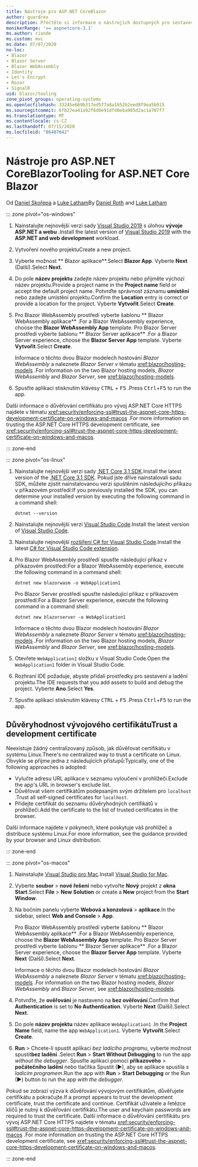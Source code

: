 ```yaml
---
title: Nástroje pro ASP.NET CoreBlazor
author: guardrex
description: Přečtěte si informace o nástrojích dostupných pro sestavování Blazor aplikací.
monikerRange: '>= aspnetcore-3.1'
ms.author: riande
ms.custom: mvc
ms.date: 07/07/2020
no-loc:
- Blazor
- Blazor Server
- Blazor WebAssembly
- Identity
- Let's Encrypt
- Razor
- SignalR
uid: blazor/tooling
zone_pivot_groups: operating-systems
ms.openlocfilehash: 33245e669b317ed577a8a1652b2eed8f9ea5b915
ms.sourcegitcommit: 6fb27ea41a92f6d0e91dfd0eba905d2ac1a707f7
ms.translationtype: MT
ms.contentlocale: cs-CZ
ms.lasthandoff: 07/15/2020
ms.locfileid: "86407642"
---
```

# <a name="tooling-for-aspnet-core-blazor"></a><span data-ttu-id="8a803-103">Nástroje pro ASP.NET CoreBlazor</span><span class="sxs-lookup"><span data-stu-id="8a803-103">Tooling for ASP.NET Core Blazor</span></span>

<span data-ttu-id="8a803-104">Od [Daniel Skořepa](https://github.com/danroth27) a [Luke Latham](https://github.com/guardrex)</span><span class="sxs-lookup"><span data-stu-id="8a803-104">By [Daniel Roth](https://github.com/danroth27) and [Luke Latham](https://github.com/guardrex)</span></span>

::: zone pivot="os-windows"

1. <span data-ttu-id="8a803-105">Nainstalujte nejnovější verzi sady [Visual Studio 2019](https://visualstudio.microsoft.com/downloads/) s úlohou **vývoje ASP.NET a webu** .</span><span class="sxs-lookup"><span data-stu-id="8a803-105">Install the latest version of [Visual Studio 2019](https://visualstudio.microsoft.com/downloads/) with the **ASP.NET and web development** workload.</span></span>

1. <span data-ttu-id="8a803-106">Vytvoření nového projektu</span><span class="sxs-lookup"><span data-stu-id="8a803-106">Create a new project.</span></span>

1. <span data-ttu-id="8a803-107">Vyberte možnost \*\* Blazor aplikace\*\*.</span><span class="sxs-lookup"><span data-stu-id="8a803-107">Select **Blazor App**.</span></span> <span data-ttu-id="8a803-108">Vyberte **Next** (Další).</span><span class="sxs-lookup"><span data-stu-id="8a803-108">Select **Next**.</span></span>

1. <span data-ttu-id="8a803-109">Do pole **název projektu** zadejte název projektu nebo přijměte výchozí název projektu.</span><span class="sxs-lookup"><span data-stu-id="8a803-109">Provide a project name in the **Project name** field or accept the default project name.</span></span> <span data-ttu-id="8a803-110">Potvrďte správnost záznamu **umístění** nebo zadejte umístění projektu.</span><span class="sxs-lookup"><span data-stu-id="8a803-110">Confirm the **Location** entry is correct or provide a location for the project.</span></span> <span data-ttu-id="8a803-111">Vyberte **Vytvořit**.</span><span class="sxs-lookup"><span data-stu-id="8a803-111">Select **Create**.</span></span>

1. <span data-ttu-id="8a803-112">Pro Blazor WebAssembly prostředí vyberte šablonu \*\* Blazor WebAssembly aplikace\*\* .</span><span class="sxs-lookup"><span data-stu-id="8a803-112">For a Blazor WebAssembly experience, choose the **Blazor WebAssembly App** template.</span></span> <span data-ttu-id="8a803-113">Pro Blazor Server prostředí vyberte šablonu \*\* Blazor Server aplikace\*\* .</span><span class="sxs-lookup"><span data-stu-id="8a803-113">For a Blazor Server experience, choose the **Blazor Server App** template.</span></span> <span data-ttu-id="8a803-114">Vyberte **Vytvořit**.</span><span class="sxs-lookup"><span data-stu-id="8a803-114">Select **Create**.</span></span>

   <span data-ttu-id="8a803-115">Informace o těchto dvou Blazor modelech hostování *Blazor WebAssembly* a naleznete *Blazor Server* v tématu <xref:blazor/hosting-models> .</span><span class="sxs-lookup"><span data-stu-id="8a803-115">For information on the two Blazor hosting models, *Blazor WebAssembly* and *Blazor Server*, see <xref:blazor/hosting-models>.</span></span>

1. <span data-ttu-id="8a803-116">Spusťte aplikaci stisknutím klávesy <kbd>CTRL</kbd> + <kbd>F5</kbd> .</span><span class="sxs-lookup"><span data-stu-id="8a803-116">Press <kbd>Ctrl</kbd>+<kbd>F5</kbd> to run the app.</span></span>

<span data-ttu-id="8a803-117">Další informace o důvěřování certifikátu pro vývoj ASP.NET Core HTTPS najdete v tématu <xref:security/enforcing-ssl#trust-the-aspnet-core-https-development-certificate-on-windows-and-macos> .</span><span class="sxs-lookup"><span data-stu-id="8a803-117">For more information on trusting the ASP.NET Core HTTPS development certificate, see <xref:security/enforcing-ssl#trust-the-aspnet-core-https-development-certificate-on-windows-and-macos>.</span></span>

::: zone-end

::: zone pivot="os-linux"

1. <span data-ttu-id="8a803-118">Nainstalujte nejnovější verzi sady [.NET Core 3,1 SDK](https://dotnet.microsoft.com/download/dotnet-core/3.1).</span><span class="sxs-lookup"><span data-stu-id="8a803-118">Install the latest version of the [.NET Core 3.1 SDK](https://dotnet.microsoft.com/download/dotnet-core/3.1).</span></span> <span data-ttu-id="8a803-119">Pokud jste dříve nainstalovali sadu SDK, můžete zjistit nainstalovanou verzi spuštěním následujícího příkazu v příkazovém prostředí:</span><span class="sxs-lookup"><span data-stu-id="8a803-119">If you previously installed the SDK, you can determine your installed version by executing the following command in a command shell:</span></span>

   ```dotnetcli
   dotnet --version
   ```

1. <span data-ttu-id="8a803-120">Nainstalujte nejnovější verzi [Visual Studio Code](https://code.visualstudio.com/).</span><span class="sxs-lookup"><span data-stu-id="8a803-120">Install the latest version of [Visual Studio Code](https://code.visualstudio.com/).</span></span>

1. <span data-ttu-id="8a803-121">Nainstalujte nejnovější [rozšíření C# for Visual Studio Code](https://marketplace.visualstudio.com/items?itemName=ms-dotnettools.csharp).</span><span class="sxs-lookup"><span data-stu-id="8a803-121">Install the latest [C# for Visual Studio Code extension](https://marketplace.visualstudio.com/items?itemName=ms-dotnettools.csharp).</span></span>

1. <span data-ttu-id="8a803-122">Pro Blazor WebAssembly prostředí spusťte následující příkaz v příkazovém prostředí:</span><span class="sxs-lookup"><span data-stu-id="8a803-122">For a Blazor WebAssembly experience, execute the following command in a command shell:</span></span>

   ```dotnetcli
   dotnet new blazorwasm -o WebApplication1
   ```

   <span data-ttu-id="8a803-123">Pro Blazor Server prostředí spusťte následující příkaz v příkazovém prostředí:</span><span class="sxs-lookup"><span data-stu-id="8a803-123">For a Blazor Server experience, execute the following command in a command shell:</span></span>

   ```dotnetcli
   dotnet new blazorserver -o WebApplication1
   ```

   <span data-ttu-id="8a803-124">Informace o těchto dvou Blazor modelech hostování *Blazor WebAssembly* a naleznete *Blazor Server* v tématu <xref:blazor/hosting-models> .</span><span class="sxs-lookup"><span data-stu-id="8a803-124">For information on the two Blazor hosting models, *Blazor WebAssembly* and *Blazor Server*, see <xref:blazor/hosting-models>.</span></span>

1. <span data-ttu-id="8a803-125">Otevřete `WebApplication1` složku v Visual Studio Code.</span><span class="sxs-lookup"><span data-stu-id="8a803-125">Open the `WebApplication1` folder in Visual Studio Code.</span></span>

1. <span data-ttu-id="8a803-126">Rozhraní IDE požaduje, abyste přidali prostředky pro sestavení a ladění projektu.</span><span class="sxs-lookup"><span data-stu-id="8a803-126">The IDE requests that you add assets to build and debug the project.</span></span> <span data-ttu-id="8a803-127">Vyberte **Ano**.</span><span class="sxs-lookup"><span data-stu-id="8a803-127">Select **Yes**.</span></span>

1. <span data-ttu-id="8a803-128">Spusťte aplikaci stisknutím klávesy <kbd>CTRL</kbd> + <kbd>F5</kbd> .</span><span class="sxs-lookup"><span data-stu-id="8a803-128">Press <kbd>Ctrl</kbd>+<kbd>F5</kbd> to run the app.</span></span>

## <a name="trust-a-development-certificate"></a><span data-ttu-id="8a803-129">Důvěryhodnost vývojového certifikátu</span><span class="sxs-lookup"><span data-stu-id="8a803-129">Trust a development certificate</span></span>

<span data-ttu-id="8a803-130">Neexistuje žádný centralizovaný způsob, jak důvěřovat certifikátu v systému Linux.</span><span class="sxs-lookup"><span data-stu-id="8a803-130">There's no centralized way to trust a certificate on Linux.</span></span> <span data-ttu-id="8a803-131">Obvykle se přijme jedna z následujících přístupů:</span><span class="sxs-lookup"><span data-stu-id="8a803-131">Typically, one of the following approaches is adopted:</span></span>

* <span data-ttu-id="8a803-132">Vylučte adresu URL aplikace v seznamu vyloučení v prohlížeči.</span><span class="sxs-lookup"><span data-stu-id="8a803-132">Exclude the app's URL in browser's exclude list.</span></span>
* <span data-ttu-id="8a803-133">Důvěřovat všem certifikátům podepsaným svým držitelem pro `localhost` .</span><span class="sxs-lookup"><span data-stu-id="8a803-133">Trust all self-signed certificates for `localhost`.</span></span>
* <span data-ttu-id="8a803-134">Přidejte certifikát do seznamu důvěryhodných certifikátů v prohlížeči.</span><span class="sxs-lookup"><span data-stu-id="8a803-134">Add the certificate to the list of trusted certificates in the browser.</span></span>

<span data-ttu-id="8a803-135">Další informace najdete v pokynech, které poskytuje váš prohlížeč a distribuce systému Linux.</span><span class="sxs-lookup"><span data-stu-id="8a803-135">For more information, see the guidance provided by your browser and Linux distribution.</span></span>

::: zone-end

::: zone pivot="os-macos"

1. <span data-ttu-id="8a803-136">Nainstalujte [Visual Studio pro Mac](https://visualstudio.microsoft.com/vs/mac/).</span><span class="sxs-lookup"><span data-stu-id="8a803-136">Install [Visual Studio for Mac](https://visualstudio.microsoft.com/vs/mac/).</span></span>

1. <span data-ttu-id="8a803-137">Vyberte **soubor**  >  **nové řešení** nebo vytvořte **Nový** projekt z **okna Start**.</span><span class="sxs-lookup"><span data-stu-id="8a803-137">Select **File** > **New Solution** or create a **New** project from the **Start Window**.</span></span>

1. <span data-ttu-id="8a803-138">Na bočním panelu vyberte **Webová a konzolová**  >  **aplikace**.</span><span class="sxs-lookup"><span data-stu-id="8a803-138">In the sidebar, select **Web and Console** > **App**.</span></span>

   <span data-ttu-id="8a803-139">Pro Blazor WebAssembly prostředí vyberte šablonu \*\* Blazor WebAssembly aplikace\*\* .</span><span class="sxs-lookup"><span data-stu-id="8a803-139">For a Blazor WebAssembly experience, choose the **Blazor WebAssembly App** template.</span></span> <span data-ttu-id="8a803-140">Pro Blazor Server prostředí vyberte šablonu \*\* Blazor Server aplikace\*\* .</span><span class="sxs-lookup"><span data-stu-id="8a803-140">For a Blazor Server experience, choose the **Blazor Server App** template.</span></span> <span data-ttu-id="8a803-141">Vyberte **Next** (Další).</span><span class="sxs-lookup"><span data-stu-id="8a803-141">Select **Next**.</span></span>

   <span data-ttu-id="8a803-142">Informace o těchto dvou Blazor modelech hostování *Blazor WebAssembly* a naleznete *Blazor Server* v tématu <xref:blazor/hosting-models> .</span><span class="sxs-lookup"><span data-stu-id="8a803-142">For information on the two Blazor hosting models, *Blazor WebAssembly* and *Blazor Server*, see <xref:blazor/hosting-models>.</span></span>

1. <span data-ttu-id="8a803-143">Potvrďte, že **ověřování** je nastaveno na **bez ověřování**.</span><span class="sxs-lookup"><span data-stu-id="8a803-143">Confirm that **Authentication** is set to **No Authentication**.</span></span> <span data-ttu-id="8a803-144">Vyberte **Next** (Další).</span><span class="sxs-lookup"><span data-stu-id="8a803-144">Select **Next**.</span></span>

1. <span data-ttu-id="8a803-145">Do pole **název projektu** název aplikace `WebApplication1` .</span><span class="sxs-lookup"><span data-stu-id="8a803-145">In the **Project Name** field, name the app `WebApplication1`.</span></span> <span data-ttu-id="8a803-146">Vyberte **Vytvořit**.</span><span class="sxs-lookup"><span data-stu-id="8a803-146">Select **Create**.</span></span>

1. <span data-ttu-id="8a803-147">**Run**  >  Chcete-li spustit aplikaci *bez ladicího programu*, vyberte možnost spustit**bez ladění** .</span><span class="sxs-lookup"><span data-stu-id="8a803-147">Select **Run** > **Start Without Debugging** to run the app *without the debugger*.</span></span> <span data-ttu-id="8a803-148">Spusťte aplikaci pomocí **příkazového**  >  **počátečního ladění** nebo tlačítka Spustit (&#9654;), aby se aplikace spustila *s ladicím programem*.</span><span class="sxs-lookup"><span data-stu-id="8a803-148">Run the app with **Run** > **Start Debugging** or the Run (&#9654;) button to run the app *with the debugger*.</span></span>

<span data-ttu-id="8a803-149">Pokud se zobrazí výzva k důvěřování vývojovým certifikátům, důvěřujete certifikátu a pokračujte.</span><span class="sxs-lookup"><span data-stu-id="8a803-149">If a prompt appears to trust the development certificate, trust the certificate and continue.</span></span> <span data-ttu-id="8a803-150">Certifikát uživatele a řetězce klíčů je nutný k důvěřování certifikátu.</span><span class="sxs-lookup"><span data-stu-id="8a803-150">The user and keychain passwords are required to trust the certificate.</span></span> <span data-ttu-id="8a803-151">Další informace o důvěřování certifikátu pro vývoj ASP.NET Core HTTPS najdete v tématu <xref:security/enforcing-ssl#trust-the-aspnet-core-https-development-certificate-on-windows-and-macos> .</span><span class="sxs-lookup"><span data-stu-id="8a803-151">For more information on trusting the ASP.NET Core HTTPS development certificate, see <xref:security/enforcing-ssl#trust-the-aspnet-core-https-development-certificate-on-windows-and-macos>.</span></span>

::: zone-end
